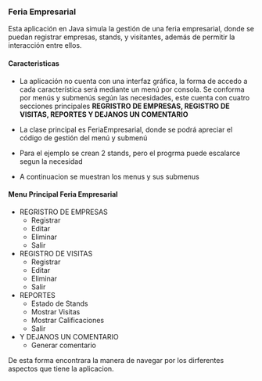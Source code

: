 ### Feria Empresarial

Esta aplicación en Java simula la gestión de una feria empresarial, donde se puedan registrar empresas, stands, y visitantes, además de permitir la interacción entre ellos.

#### Caracteristicas 
- La aplicación no cuenta con una interfaz gráfica, la forma de accedo a cada característica será mediante un menú por consola. Se conforma por menús y submenús según las necesidades, este cuenta con cuatro secciones principales **REGRISTRO DE EMPRESAS, REGISTRO DE VISITAS, REPORTES Y DEJANOS UN COMENTARIO**
- La clase principal es FeriaEmpresarial, donde se podrá apreciar el código de gestión del menú y submenú
- Para el ejemplo se crean 2 stands, pero el progrma puede escalarce segun la necesidad

- A continuacion se muestran los menus y sus submenus

#### Menu Principal Feria Empresarial
                
+ REGRISTRO DE EMPRESAS
	- Registrar
	-  Editar
	-  Eliminar
	- Salir
+ REGISTRO DE VISITAS
	+ Registrar
	-  Editar
	-  Eliminar
	- Salir
+ REPORTES
	+ Estado de Stands
	+ Mostrar Visitas
	+ Mostrar Calificaciones
	+ Salir
+ Y DEJANOS UN COMENTARIO
	+ Generar comentario

De esta forma encontrara la manera de navegar por los dirferentes aspectos que tiene la aplicacion.

